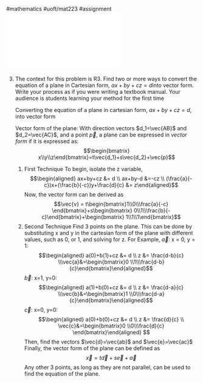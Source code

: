 #mathematics
#uoft/mat223 
#assignment 
![Group Report 1](Group%20Report%201.pdf)

3. The context for this problem is R3. Find two or more ways to convert the equation of a plane in Cartesian form, $ax + by + cz = d$into vector form. Write your process as if you were writing a textbook manual. Your audience is students learning your method for the first time
	
	Converting the equation of a plane in cartesian form, $ax + by + cz = d$, into vector form
	
	Vector form of the plane:
	With direction vectors $d_1=\vec{AB}$ and $d_2=\vec{AC}$, and a point $\vec{p}$, a plane can be expressed in *vector form* if it is expressed as:$$\begin{bmatrix} x\\y\\z\end{bmatrix}=t\vec{d_1}+s\vec{d_2}+\vec{p}$$
	1. First Technique
		To begin, isolate the z variable,$$\begin{aligned}  ax+by+cz &= d \\ ax+by-d &=-cz \\ (\frac{a}{-c})x+(\frac{b}{-c})y+\frac{d}{c} &= z\end{aligned}$$Now, the vector form can be derived as $$\vec{v} = t\begin{bmatrix}1\\0\\\frac{a}{-c} \end{bmatrix}+s\begin{bmatrix} 0\\1\\\frac{b}{-c}\end{bmatrix}+\begin{bmatrix} 1\\1\\1\end{bmatrix}$$
	2. Second Technique
		Find 3 points on the plane. This can be done by substituting x and y in the cartesian form of the plane with different values, such as 0, or 1, and solving for z.
		For Example,
		$\vec{a}$: x = 0, y = 1: $$\begin{aligned} a(0)+b(1)+cz &=  d \\ z &= \frac{d-b}{c} \\\vec{a}&=\begin{bmatrix}0 \\1\\\frac{d-b}{c}\end{bmatrix}\end{aligned}$$$\vec{b}$: x=1, y=0: $$\begin{aligned} a(1)+b(0)+cz &=  d \\ z &= \frac{d-a}{c} \\\vec{b}&=\begin{bmatrix}1 \\0\\\frac{d-a}{c}\end{bmatrix}\end{aligned}$$$\vec{c}$: x=0, y=0: $$\begin{aligned} a(0)+b(0)+cz &=  d \\ z &= \frac{d}{c} \\ \vec{c}&=\begin{bmatrix}0 \\0\\\frac{d}{c} \end{bmatrix}\end{aligned} $$Then, find the vectors $\vec{d}=\vec{ab}$ and $\vec{e}=\vec{ac}$
		Finally, the vector form of the plane can be defined as $$\vec{x}=t\vec{d}+s\vec{e}+\vec{a}$$ Any other 3 points, as long as they are not parallel, can be used to find the equation of the plane. 
